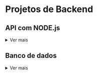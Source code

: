 # Projetos de Backend

## API com NODE.js
<details>
  <summary>Ver mais</summary>
  
### Store Manager
<strong>Descrição:</strong> API para gerenciamento de longas com CRUD para produtos e vendas e banco MySQL.
<br>
<strong>Link do repositório:</strong> https://github.com/Leo02452/store-manager

### Blogs API
<strong>Descrição:</strong> API para administrar um blog feita com Sequelize e banco MySQL.
<br>
<strong>Link do repositório:</strong> https://github.com/Leo02452/blog-api

### Trybe Futebol Clube
<strong>Descrição:</strong> Aplicação fullstack, mas que veio com frontend pronto, para administrar o campeonato brasileiro de futebol feita com Typescript, Sequelize e banco MySQL.
<br>
<strong>Link do repositório:</strong> https://github.com/Leo02452/trybe-futebol-clube

### Car Shop
<strong>Descrição:</strong> API para loja de veículos feita com Typescript, Mongoose e banco MongoDB.
<br>
<strong>Link do repositório:</strong> https://github.com/Leo02452/car-shop

### Monitoria SOLID
<strong>Descrição:</strong> Rota de login criada em monitoria para ilustrar os princípios de SOLID feita com Typescript, Sequelize, MySQL, Mongoose e MongoDB.
<br>
<strong>Link do repositório:</strong> https://github.com/Leo02452/monitoria-revisao-solid
</details>



## Banco de dados
<details>
  <summary>Ver mais</summary>
  
### All For One
<strong>Descrição:</strong> Desafio de interações (consulta com filtro e manipulação de tabelas) com o banco utilizando a linguagem MySQL para as querys.
<br>
<strong>Link do repositório:</strong> https://github.com/Leo02452/all-for-one

### One for All
<strong>Descrição:</strong> Normalização de dados e desafio de interações mais avançadas (funções de agregação e JOINS) com o banco utilizando a linguagem MySQL para as querys.
<br>
<strong>Link do repositório:</strong> https://github.com/Leo02452/one-for-all
</details>
